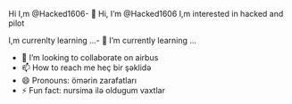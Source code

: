 Hi I,m @Hacked1606- 👋 Hi, I’m @Hacked1606
I,m interested in hacked and pilot

I,m currenlty learning ...- 🌱 I’m currently learning ...
- 💞️ I’m looking to collaborate on airbus
- 📫 How to reach me heç bir şəklidə
- 😄 Pronouns: ömərin zarafatları
- ⚡ Fun fact: nursima ilə oldugum vaxtlar

<!---
Hacked1606/Hacked1606 is a ✨ special ✨ repository because its `README.md` (this file) appears on your GitHub profile.
You can click the Preview link to take a look at your changes.
--->
